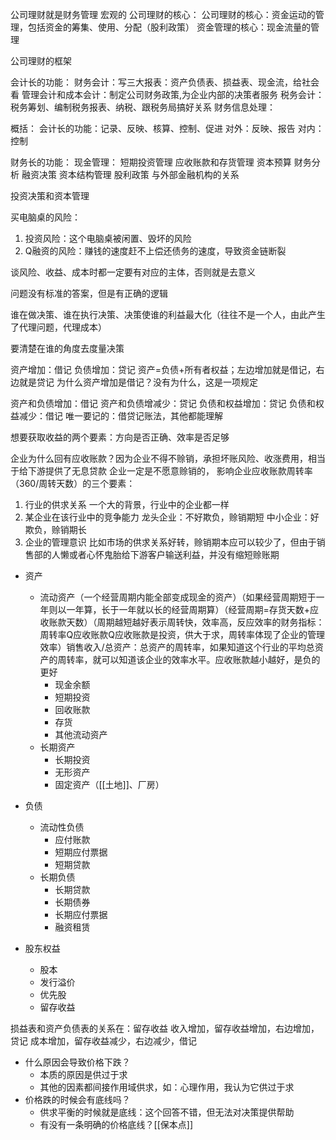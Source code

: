 公司理财就是财务管理
宏观的
公司理财的核心：
公司理财的核心：资金运动的管理，包括资金的筹集、使用、分配（股利政策）
资金管理的核心：现金流量的管理

公司理财的框架

会计长的功能：
财务会计：写三大报表：资产负债表、损益表、现金流，给社会看
管理会计和成本会计：制定公司财务政策,为企业内部的决策者服务
税务会计：税务筹划、编制税务报表、纳税、跟税务局搞好关系
财务信息处理：

概括：
会计长的功能：记录、反映、核算、控制、促进
对外：反映、报告
对内：控制


财务长的功能：
现金管理：
短期投资管理
应收账款和存货管理
资本预算
财务分析
融资决策
资本结构管理
股利政策
与外部金融机构的关系

投资决策和资本管理


买电脑桌的风险：
1. 投资风险：这个电脑桌被闲置、毁坏的风险
2. Q融资的风险：赚钱的速度赶不上偿还债务的速度，导致资金链断裂

谈风险、收益、成本时都一定要有对应的主体，否则就是去意义

问题没有标准的答案，但是有正确的逻辑

谁在做决策、谁在执行决策、决策使谁的利益最大化（往往不是一个人，由此产生了代理问题，代理成本）

要清楚在谁的角度去度量决策

资产增加：借记
负债增加：贷记
资产=负债+所有者权益；左边增加就是借记，右边就是贷记
为什么资产增加是借记？没有为什么，这是一项规定

资产和负债增加：借记
资产和负债增减少：贷记
负债和权益增加：贷记
负债和权益减少：借记
唯一要记的：借贷记账法，其他都能理解

想要获取收益的两个要素：方向是否正确、效率是否足够

企业为什么回有应收账款？因为企业不得不赊销，承担坏账风险、收涨费用，相当于给下游提供了无息贷款
企业一定是不愿意赊销的，
影响企业应收账款周转率（360/周转天数）的三个要素：
1. 行业的供求关系
   一个大的背景，行业中的企业都一样
2. 某企业在该行业中的竞争能力
   龙头企业：不好欺负，赊销期短
   中小企业：好欺负，赊销期长
3. 企业的管理意识
   比如市场的供求关系好转，赊销期本应可以较少了，但由于销售部的人懒或者心怀鬼胎给下游客户输送利益，并没有缩短赊账期

* 资产
  * 流动资产（一个经营周期内能全部变成现金的资产）（如果经营周期短于一年则以一年算，长于一年就以长的经营周期算）（经营周期=存货天数+应收账款天数）（周期越短越好表示周转快，效率高，反应效率的财务指标：周转率Q应收账款Q应收账款是投资，供大于求，周转率体现了企业的管理效率）销售收入/总资产：总资产的周转率，如果知道这个行业的平均总资产的周转率，就可以知道该企业的效率水平。应收账款越小越好，是负的更好
    * 现金余额
    * 短期投资
    * 回收账款
    * 存货
    * 其他流动资产
  * 长期资产
    * 长期投资
    * 无形资产
    * 固定资产（[[土地]]、厂房）
* 负债
  * 流动性负债
    * 应付账款
    * 短期应付票据
    * 短期贷款
  * 长期负债
    * 长期贷款
    * 长期债券
    * 长期应付票据
    * 融资租赁

* 股东权益
  * 股本
  * 发行溢价
  * 优先股
  * 留存收益

损益表和资产负债表的关系在：留存收益
收入增加，留存收益增加，右边增加，贷记
成本增加，留存收益减少，右边减少，借记

- 什么原因会导致价格下跌？
	- 本质的原因是供过于求
	- 其他的因素都间接作用域供求，如：心理作用，我认为它供过于求
- 价格跌的时候会有底线吗？
	- 供求平衡的时候就是底线：这个回答不错，但无法对决策提供帮助
	- 有没有一条明确的价格底线？[[保本点]]